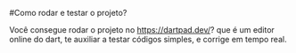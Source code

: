 #Como rodar e testar o projeto?

Você consegue rodar o projeto no https://dartpad.dev/? que é um editor online do dart, te auxiliar a testar códigos simples, e corrige em tempo real.